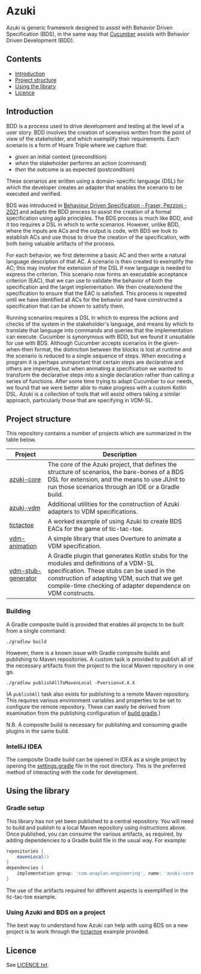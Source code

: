 # Azuki

Azuki is generic framework designed to assist with Behavior Driven Specification (BDS), in the same way that [Cucumber](https://cucumber.io/) assists with Behavior Driven Development (BDD).

## Contents

- [Introduction](#introduction)
- [Project structure](#project-structure)
- [Using the library](#using-the-plugin)
- [Licence](#licence)

## Introduction

BDD is a process used to drive development and testing at the level of a user story.
BDD involves the creation of scenarios written from the point of view of the stakeholder, and which exemplify their requirements.
Each scenario is a form of Hoare Triple where we capture that:

- _given_ an initial context (precondition)
- _when_ the stakeholder performs an action (command)
- _then_ the outcome is as expected (postcondition)

These scenarios are written using a domain-specific language (DSL) for which the developer creates an adapter that enables the scenario to be executed and verified.

BDS was introduced in [Behaviour Driven Specification - Fraser, Pezzoni - 2021](https://arxiv.org/pdf/2110.09371.pdf) and adapts the BDD process to assist the creation of a formal specification using agile principles.
The BDS process is much like BDD, and it too requires a DSL in which to write scenarios.
However, unlike BDD, where the inputs are ACs and the output is code, with BDS we look to establish ACs and use those to drive the creation of the specification, with both being valuable artifacts of the process.

For each behavior, we first determine a basic AC and then write a natural language description of that AC.
A scenario is then created to exemplify the AC; this may involve the extension of the DSL if new language is needed to express the criterion.
This scenario now forms an executable acceptance criterion (EAC), that we can use to validate the behavior of both the specification and the target implementation.
We then create/extend the specification to ensure that the EAC is satisfied.
This process is repeated until we have identified all ACs for the behavior and have constructed a specification that can be shown to satisfy them.

Running scenarios requires a DSL in which to express the actions and checks of the system in the stakeholder's language, and means by which to translate that language into commands and queries that the implementation can execute.
Cucumber is synonymous with BDD, but we found it unsuitable for use with BDS.
Although Cucumber accepts scenarios in the given-when-then format, the distinction between the blocks is lost at runtime and the scenario is reduced to a single sequence of steps.
When executing a program it is perhaps unimportant that certain steps are declarative and others are imperative, but when animating a specification we wanted to transform the declarative steps into a single declaration rather than calling a series of functions.
After some time trying to adapt Cucumber to our needs, we found that we were better able to make progress with a custom Kotlin DSL.
Azuki is a collection of tools that will assist others taking a similar approach, particularly those that are specifying in VDM-SL.

## Project structure

This repository contains a number of projects which are summarized in the table below.

| Project  | Description |
| ------------- | ------------- |
| [azuki-core](azuki-core) | The core of the Azuki project, that defines the structure of scenarios, the bare-bones of a BDS DSL for extension, and the means to use JUnit to run those scenarios through an IDE or a Gradle build.  |
| [azuki-vdm](azuki-vdm) | Additional utilities for the construction of Azuki adapters to VDM specifications.  |
| [tictactoe](tictactoe) | A worked example of using Azuki to create BDS EACs for the game of tic-tac-toe.  |
| [vdm-animation](vdm-animation) | A simple library that uses Overture to animate a VDM specification. |
| [vdm-stub-generator](vdm-stub-generator) | A Gradle plugin that generates Kotlin stubs for the modules and definitions of a VDM-SL specification. These stubs can be used in the construction of adapting VDM, such that we get compile-time checking of adapter dependence on VDM constructs.  |

### Building

A Gradle composite build is provided that enables all projects to be built from a single command:

```shell
./gradlew build
```

However, there is a known issue with Gradle composite builds and publishing to Maven repositories.
A custom task is provided to publish all of the necessary artifacts from the project to the local Maven repository in one go.

```shell
./gradlew publishAllToMavenLocal -Pversion=X.X.X
```

(A `publishAll` task also exists for publishing to a remote Maven repository. This requires various environment variables and properties to be set to configure the remote repository.
These can easily be derived from examination from the publishing configuration of [build.gradle](build.gradle).)

N.B. A composite build is necessary for publishing and consuming gradle plugins in the same build.

### IntelliJ IDEA

The composite Gradle build can be opened in IDEA as a single project by opening the [settings.gradle](settings.gradle) file in the root directory.
This is the preferred method of interacting with the code for development.

## Using the library

### Gradle setup

This library has not yet been published to a central repository.
You will need to build and publish to a local Maven repository using instructions above.
Once published, you can consume the various artifacts, as required, by adding dependencies to a Gradle build file in the usual way.
For example:

```groovy
repositories {
    mavenLocal()
}
dependencies {
    implementation group: 'com.anaplan.engineering', name: 'azuki-core', version: 'X.X.X'
}
```

The use of the artifacts required for different aspects is exemplified in the tic-tac-toe example.

### Using Azuki and BDS on a project

The best way to understand how Azuki can help with using BDS on a new project is to work through the [tictactoe](tictactoe/README.md) example provided.

## Licence

See [LICENCE.txt](LICENCE.txt).
